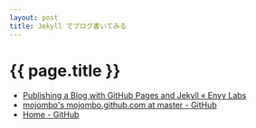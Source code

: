 ```yaml
---
layout: post
title: Jekyll でブログ書いてみる
---
```


# {{ page.title }} #

* [Publishing a Blog with GitHub Pages and Jekyll « Envy Labs](http://blog.envylabs.com/2009/08/publishing-a-blog-with-github-pages-and-jekyll)
* [mojombo's mojombo.github.com at master - GitHub](http://github.com/mojombo/mojombo.github.com)
* [Home - GitHub](https://github.com/mojombo/jekyll/wiki)
